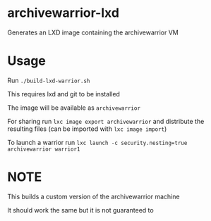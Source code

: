 # archivewarrior-lxd

Generates an LXD image containing the archivewarrior VM

# Usage

Run `./build-lxd-warrior.sh`

This requires lxd and git to be installed

The image will be available as `archivewarrior`

For sharing run `lxc image export archivewarrior` and distribute the resulting files (can be imported with `lxc image import`)

To launch a warrior run `lxc launch -c security.nesting=true archivewarrior warrior1`

# NOTE

This builds a custom version of the archivewarrior machine

It should work the same but it is not guaranteed to
